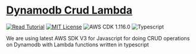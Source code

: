 # [Dynamodb Crud Lambda](https://apoorv.blog/dynamodb-crud-typescript-lambda/)

[![Read Tutorial](https://badgen.now.sh/badge/Read/Tutorial/purple)](https://apoorv.blog/dynamodb-crud-typescript-lambda/)
[![MIT License](https://badgen.now.sh/badge/License/MIT/blue)](https://github.com/apoorvmote/cdk-examples/blob/master/License.md)
![AWS CDK 1.116.0](https://badgen.net/badge/aws-cdk/1.116.0/yellow)
![Typescript](https://badgen.net/badge/icon/typescript?icon=typescript&label)

We are using latest AWS SDK V3 for Javascript for doing CRUD operations on Dynamodb with Lambda functions written in typescript 